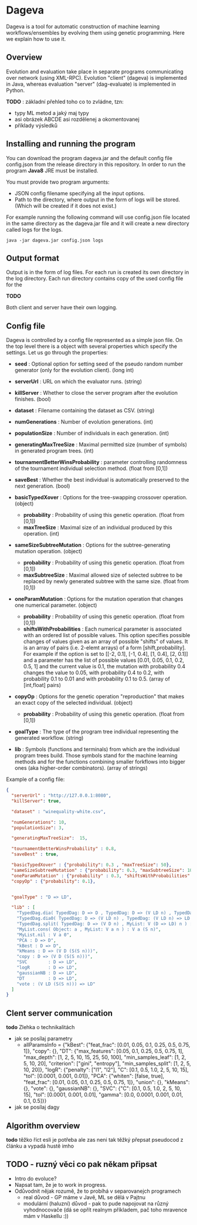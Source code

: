 Dageva
======

 Dageva is a tool for automatic construction of machine learning workflows/ensembles by evolving them using genetic programming.
 Here we explain how to use it.


Overview
--------

 Evolution and evaluation take place in separate programs communicating over network (using XML-RPC).
 Evolution "client" (dageva) is implemented in Java, whereas evaluation "server" (dag-evaluate) is implemented in Python.


 __TODO__  : základní přehled toho co to zvládne, tzn: 
  * typy ML metod a jaký maj typy
  * asi obrázek ABCDE asi rozdělenej a okomentovanej
  * příklady výsledků



  
Installing and running the program
----------------------------------

 You can download the program dageva.jar and the default config file config.json from the release directory in this repository. 
 In order to run the program __Java8__ JRE must be installed.

 You must provide two program arguments: 
  * JSON config filename specifying all the input options.
  * Path to the directory, where output in the form of logs will be stored. (Which will be created if it does not exist.)

For example running the following command will use config.json file located in the same directory as the dageva.jar file
and it will create a new directory called logs for the logs. 

```
java -jar dageva.jar config.json logs
```

Output format
-------------

Output is in the form of log files. 
For each run is created its own directory in the log directory.
Each run directory contains copy of the used config file for the 

__TODO__

Both client and server have their own logging.

Config file
-----------

 Dageva is controlled by a config file represented as a simple json file.
 On the top level there is a object with several properties which specify the settings.
 Let us go through the properties:

  * __seed__ : Optional option for setting seed of the pseudo random number generator (only for the evolution client). (long int)   
  * __serverUrl__ : URL on which the evaluator runs. (string) 
  * __killServer__ : Whether to close the server program after the evolution finishes. (bool)
  * __dataset__ : Filename containing the dataset as CSV. (string)
  * __numGenerations__ : Number of evolution generations. (int)
  * __populationSize__ : Number of individuals in each generation. (int)
  * __generatingMaxTreeSize__ : Maximal permitted size (number of symbols) in generated program trees. (int)
  * __tournamentBetterWinsProbability__ : parameter controlling randomness of the tournament individual selection method. (float from [0,1])
  * __saveBest__ : Whether the best individual is automatically preserved to the next generation. (bool)  
  * __basicTypedXover__ : Options for the tree-swapping crossover operation. (object)
    * __probability__ : Probability of using this genetic operation. (float from [0,1])
    * __maxTreeSize__ : Maximal size of an individual produced by this operation. (int)
  * __sameSizeSubtreeMutation__ : Options for the subtree-generating  mutation operation. (object)
    * __probability__ : Probability of using this genetic operation. (float from [0,1])
    * __maxSubtreeSize__ : Maximal allowed size of selected subtree to be replaced by newly generated subtree with the same size. (float from [0,1]) 
  * __oneParamMutation__ : Options for the mutation operation that changes one numerical parameter. (object)
    * __probability__ : Probability of using this genetic operation. (float from [0,1])
    * __shiftsWithProbabilities__  : Each numerical parameter is associated with an ordered list of possible values.
                                     This option specifies possible changes of values given as an array of possible
                                     "shifts" of values. It is an array of pairs (i.e. 2-elemt arrays) of a form [shift,probability].
                                     For example if the option is set to [[-2, 0.1], [-1, 0.4], [1, 0.4], [2, 0.1]] 
                                     and a parameter has the list of possible values [0.01, 0.05, 0.1, 0.2, 0.5, 1]
                                     and the current value is 0.1, the mutation with probability 0.4 changes the value to 0.05,
                                     with probability 0.4 to 0.2, with probability 0.1 to 0.01 and with probability 0.1 to 0.5. 
                                     (array of [int,float] pairs)
  * __copyOp__ : Options for the genetic operation "reproduction" that makes an exact copy of the selected individual. (object)
    * __probability__ : Probability of using this genetic operation. (float from [0,1])
    
  * __goalType__ : The type of the program tree individual representing the generated workflow.  (string)
  * __lib__ : Symbols (functions and terminals) from which are the individual program trees build. 
              Those symbols stand for the machine learning methods and for the  functions combining smaller forkflows into
              bigger ones (aka higher-order combinators).  (array of strings)

Example of a config file:
    
```json
{
  "serverUrl" : "http://127.0.0.1:8080",
  "killServer": true,

  "dataset" : "winequality-white.csv",

  "numGenerations": 10,
  "populationSize": 3,

  "generatingMaxTreeSize":  15,

  "tournamentBetterWinsProbability" : 0.8,
  "saveBest" : true,

  "basicTypedXover" : {"probability": 0.3 , "maxTreeSize": 50},
  "sameSizeSubtreeMutation" : {"probability": 0.3, "maxSubtreeSize": 10},
  "oneParamMutation" : {"probability" : 0.3, "shiftsWithProbabilities": [[-2, 0.1], [-1, 0.4], [1, 0.4], [2, 0.1]]},
  "copyOp" : {"probability": 0.1},


  "goalType" : "D => LD",

  "lib" : [
    "TypedDag.dia( TypedDag: D => D , TypedDag: D => (V LD n) , TypedDag: (V LD n) => LD ) : D => LD",
    "TypedDag.dia0( TypedDag: D => (V LD n) , TypedDag: (V LD n) => LD ) : D => LD",
    "TypedDag.split( TypedDag: D => (V D n) , MyList: V (D => LD) n ) : D => (V LD n)",
    "MyList.cons( Object: a , MyList: V a n ) : V a (S n)",
    "MyList.nil : V a 0",
    "PCA : D => D",
    "kBest : D => D",
    "kMeans : D => (V D (S(S n)))",
    "copy : D => (V D (S(S n)))",
    "SVC        : D => LD",
    "logR       : D => LD",
    "gaussianNB : D => LD",
    "DT         : D => LD",
    "vote : (V LD (S(S n))) => LD"
  ]
}
```
    
    



Clent server communication
--------------------------

__todo__ Zlehka o technikalitách 
 * jak se posílaj parametry 
   *  allParamsInfo = {"kBest": {"feat_frac": [0.01, 0.05, 0.1, 0.25, 0.5, 0.75, 1]}, "copy": {}, "DT": {"max_features": [0.05, 0.1, 0.25, 0.5, 0.75, 1], "max_depth": [1, 2, 5, 10, 15, 25, 50, 100], "min_samples_leaf": [1, 2, 5, 10, 20], "criterion": ["gini", "entropy"], "min_samples_split": [1, 2, 5, 10, 20]}, "logR": {"penalty": ["l1", "l2"], "C": [0.1, 0.5, 1.0, 2, 5, 10, 15], "tol": [0.0001, 0.001, 0.01]}, "PCA": {"whiten": [false, true], "feat_frac": [0.01, 0.05, 0.1, 0.25, 0.5, 0.75, 1]}, "union": {}, "kMeans": {}, "vote": {}, "gaussianNB": {}, "SVC": {"C": [0.1, 0.5, 1.0, 2, 5, 10, 15], "tol": [0.0001, 0.001, 0.01], "gamma": [0.0, 0.0001, 0.001, 0.01, 0.1, 0.5]}}
 * jak se posílaj dagy


Algorithm overview
------------------

__todo__ těžko říct esli je potřeba ale zas neni tak těžký přepsat pseudocod z článku a vypadá hustě imho



TODO - ruzný věci co pak někam připsat
--------------------------------------

 * Intro do evoluce?
 * Napsat tam, že je to work in progress.
 * Odůvodnit nějak rozumě, že to probíhá v separovanejch programech
   * real důvod - GP máme v Javě, ML se dělá v Pajtnu
   * modulární (haluzní) důvod - pak to pude napojovat na různý vyhodnocovače (dá se opřít realnym příkladem, pač toho mravence mám  v Haskellu :))
